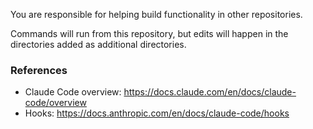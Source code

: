 You are responsible for helping build functionality in other repositories.

Commands will run from this repository, but edits will happen in the directories added as additional directories.

### References

- Claude Code overview: https://docs.claude.com/en/docs/claude-code/overview
- Hooks: https://docs.anthropic.com/en/docs/claude-code/hooks
